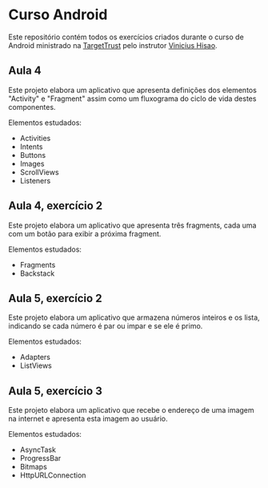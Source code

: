 # Curso Android

Este repositório contém todos os exercícios criados durante o curso de Android ministrado na [TargetTrust](http://www.targettrust.com.br) pelo instrutor [Vinicius Hisao](https://github.com/viniciushisao).

## Aula 4
Este projeto elabora um aplicativo que apresenta definições dos elementos "Activity" e "Fragment" assim como um fluxograma do ciclo de vida destes componentes.

Elementos estudados:
* Activities
* Intents
* Buttons
* Images
* ScrollViews
* Listeners

## Aula 4, exercício 2
Este projeto elabora um aplicativo que apresenta três fragments, cada uma com um botão para exibir a próxima fragment.

Elementos estudados:
* Fragments
* Backstack

## Aula 5, exercício 2
Este projeto elabora um aplicativo que armazena números inteiros e os lista, indicando se cada número é par ou impar e se ele é primo.

Elementos estudados:
* Adapters
* ListViews

## Aula 5, exercício 3
Este projeto elabora um aplicativo que recebe o endereço de uma imagem na internet e apresenta esta imagem ao usuário.

Elementos estudados:
* AsyncTask
* ProgressBar
* Bitmaps
* HttpURLConnection
